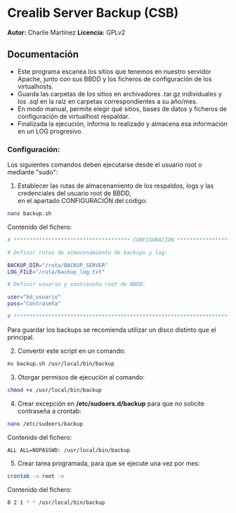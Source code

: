 # Crealib Server Backup (CSB)
**Autor:** Charlie Martínez
**Licencia:** GPLv2

## Documentación

- Este programa escanea los sitios que tenemos en nuestro servidor Apache, junto con sus BBDD y los ficheros de configuración de los virtualhosts.
- Guarda las carpetas de los sitios en archivadores .tar.gz individuales y los .sql en la raíz en carpetas correspondientes a su año/mes.
- En modo manual, permite elegir qué sitios, bases de datos y ficheros de configuración de virtualhost respaldar.
- Finalizada la ejecución, informa lo realizado y almacena esa información en un LOG progresivo.

### Configuración:

Los siguientes comandos deben ejecutarse desde el usuario root o mediante "sudo":

1. Establecer las rutas de almacenamiento de los respaldos, logs y las credenciales del usuario root de BBDD,<br> en el apartado CONFIGURACIÓN del código:

```sh
nano backup.sh
```
Contenido del fichero:
```sh
# ************************************* CONFIGURACIÓN *************************************

# Definir rutas de almacenamiento de backups y log:

BACKUP_DIR="/ruta/BACKUP_SERVER"
LOG_FILE="/ruta/backup_log.txt"

# Definir usuario y contraseña root de BBDD:

user="bd_usuario"
pass="Contraseña"

# *****************************************************************************************
```

Para guardar los backups se recomienda utilizar un disco distinto que el principal.

2. Convertir este script en un comando:

```sh
mv backup.sh /usr/local/bin/backup
```

3. Otorgar permisos de ejecución al comando:

```sh
chmod +x /usr/local/bin/backup
```

4. Crear excepción en **/etc/sudoers.d/backup** para que no solicite contraseña a crontab:

```sh
nano /etc/sudoers/backup
```
Contenido del fichero:
```sh
ALL ALL=NOPASSWD: /usr/local/bin/backup
```

5. Crear tarea programada, para que se ejecute una vez por mes:

```sh
crontab -u root -e
```
Contenido del fichero:
```sh
0 2 1 * * /usr/local/bin/backup
```
